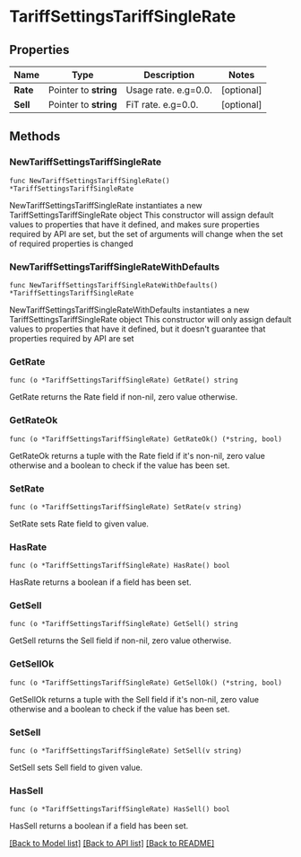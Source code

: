 # TariffSettingsTariffSingleRate

## Properties

Name | Type | Description | Notes
------------ | ------------- | ------------- | -------------
**Rate** | Pointer to **string** | Usage rate. e.g&#x3D;0.0. | [optional] 
**Sell** | Pointer to **string** | FiT rate. e.g&#x3D;0.0. | [optional] 

## Methods

### NewTariffSettingsTariffSingleRate

`func NewTariffSettingsTariffSingleRate() *TariffSettingsTariffSingleRate`

NewTariffSettingsTariffSingleRate instantiates a new TariffSettingsTariffSingleRate object
This constructor will assign default values to properties that have it defined,
and makes sure properties required by API are set, but the set of arguments
will change when the set of required properties is changed

### NewTariffSettingsTariffSingleRateWithDefaults

`func NewTariffSettingsTariffSingleRateWithDefaults() *TariffSettingsTariffSingleRate`

NewTariffSettingsTariffSingleRateWithDefaults instantiates a new TariffSettingsTariffSingleRate object
This constructor will only assign default values to properties that have it defined,
but it doesn't guarantee that properties required by API are set

### GetRate

`func (o *TariffSettingsTariffSingleRate) GetRate() string`

GetRate returns the Rate field if non-nil, zero value otherwise.

### GetRateOk

`func (o *TariffSettingsTariffSingleRate) GetRateOk() (*string, bool)`

GetRateOk returns a tuple with the Rate field if it's non-nil, zero value otherwise
and a boolean to check if the value has been set.

### SetRate

`func (o *TariffSettingsTariffSingleRate) SetRate(v string)`

SetRate sets Rate field to given value.

### HasRate

`func (o *TariffSettingsTariffSingleRate) HasRate() bool`

HasRate returns a boolean if a field has been set.

### GetSell

`func (o *TariffSettingsTariffSingleRate) GetSell() string`

GetSell returns the Sell field if non-nil, zero value otherwise.

### GetSellOk

`func (o *TariffSettingsTariffSingleRate) GetSellOk() (*string, bool)`

GetSellOk returns a tuple with the Sell field if it's non-nil, zero value otherwise
and a boolean to check if the value has been set.

### SetSell

`func (o *TariffSettingsTariffSingleRate) SetSell(v string)`

SetSell sets Sell field to given value.

### HasSell

`func (o *TariffSettingsTariffSingleRate) HasSell() bool`

HasSell returns a boolean if a field has been set.


[[Back to Model list]](../README.md#documentation-for-models) [[Back to API list]](../README.md#documentation-for-api-endpoints) [[Back to README]](../README.md)


